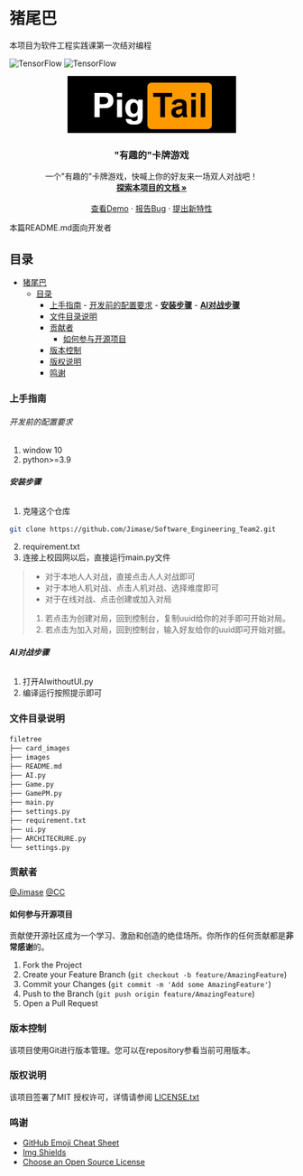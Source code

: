 
# 猪尾巴
本项目为软件工程实践课第一次结对编程

![TensorFlow](https://img.shields.io/badge/language-python-brightgreen)
![TensorFlow](https://img.shields.io/badge/TensorFlow-V2.0-brightgreen)
<br />
<p align="center">
  <a href="https://github.com/Jimase/Software_Engineering_Team2/">
    <img src="./cards_images/Logo_Pig.png" alt="Logo" >
  </a>
  <h3 align="center">"有趣的"卡牌游戏</h3>
  <p align="center">
    一个"有趣的"卡牌游戏，快喊上你的好友来一场双人对战吧！
    <br />
    <a href="https://github.com/Jimase/Software_Engineering_Team2"><strong>探索本项目的文档 »</strong></a>
    <br />
    <br />
    <a href="https://github.com/Jimase/Software_Engineering_Team2">查看Demo</a>
    ·
    <a href="https://github.com/Jimase/Software_Engineering_Team2">报告Bug</a>
    ·
    <a href="https://github.com/Jimase/Software_Engineering_Team2/issues">提出新特性</a>
  </p>
</p>

 本篇README.md面向开发者
 
## 目录

- [猪尾巴](#猪尾巴)
  - [目录](#目录)
    - [上手指南](#上手指南)
          - [开发前的配置要求](#开发前的配置要求)
          - [**安装步骤**](#安装步骤)
          - [**AI对战步骤**](#ai对战步骤)
    - [文件目录说明](#文件目录说明)
    - [贡献者](#贡献者)
      - [如何参与开源项目](#如何参与开源项目)
    - [版本控制](#版本控制)
    - [版权说明](#版权说明)
    - [鸣谢](#鸣谢)

### 上手指南

###### 开发前的配置要求
1. window 10 
2. python>=3.9
###### **安装步骤**
1. 克隆这个仓库
```sh
git clone https://github.com/Jimase/Software_Engineering_Team2.git
```
2. requirement.txt
3. 连接上校园网以后，直接运行main.py文件
> - 对于本地人人对战，直接点击人人对战即可
> - 对于本地人机对战、点击人机对战、选择难度即可
> - 对于在线对战、点击创建或加入对局 
> 1. 若点击为创建对局，回到控制台，复制uuid给你的对手即可开始对局。
> 2. 若点击为加入对局，回到控制台，输入好友给你的uuid即可开始对据。 

###### **AI对战步骤**
1. 打开AIwithoutUI.py
2. 编译运行按照提示即可
### 文件目录说明
```
filetree 
├── card_images
├── images
├── README.md
├── AI.py
├── Game.py
├── GamePM.py
├── main.py
├── settings.py
├── requirement.txt
├── ui.py
├── ARCHITECRURE.py
└── settings.py
```

### 贡献者
[@Jimase](https://github.com/Jimase)
[@CC](https://github.com/min200101)

#### 如何参与开源项目
贡献使开源社区成为一个学习、激励和创造的绝佳场所。你所作的任何贡献都是**非常感谢**的。
1. Fork the Project
2. Create your Feature Branch (`git checkout -b feature/AmazingFeature`)
3. Commit your Changes (`git commit -m 'Add some AmazingFeature'`)
4. Push to the Branch (`git push origin feature/AmazingFeature`)
5. Open a Pull Request



### 版本控制
该项目使用Git进行版本管理。您可以在repository参看当前可用版本。

### 版权说明
该项目签署了MIT 授权许可，详情请参阅 [LICENSE.txt](https://github.com/shaojintian/Best_README_template/blob/master/LICENSE.txt)

### 鸣谢
- [GitHub Emoji Cheat Sheet](https://www.webpagefx.com/tools/emoji-cheat-sheet)
- [Img Shields](https://shields.io)
- [Choose an Open Source License](https://choosealicense.com)







